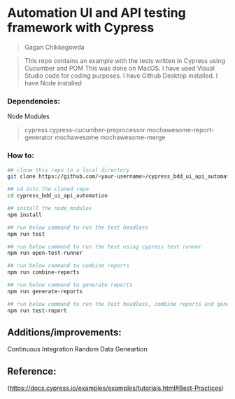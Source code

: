 # Automation UI and API testing framework with Cypress

> Gagan Chikkegowda

> This repo contains an example with the tests written in Cypress using Cucumber and POM
> This was done on MacOS.
> I have used Visual Studio code for coding purposes.
> I have Github Desktop installed.
> I have Node installed

### Dependencies:

Node Modules

> cypress
> cypress-cucumber-preprocessor
> mochawesome-report-generator
> mochawesome
> mochawesome-merge

### How to:

```bash
## clone this repo to a local directory
git clone https://github.com/<your-username>/cypress_bdd_ui_api_automation.git

## cd into the cloned repo
cd cypress_bdd_ui_api_automation

## install the node_modules
npm install

## run below command to run the test headless
npm run test

## run below command to run the test using cypress test runner
npm run open-test-runner

## run below command to combine reports
npm run combine-reports

## run below command to generate reports
npm run generate-reports

## run below command to run the test headless, combine reports and generate reports
npm run test-report

```

## Additions/improvements:

Continuous Integration
Random Data Geneartion

## Reference:

(https://docs.cypress.io/examples/examples/tutorials.html#Best-Practices)
